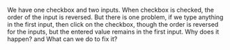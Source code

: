 We have one checkbox and two inputs. When checkbox is checked, the order of the input is reversed. But there is one problem, if we type anything in the first input, then click on the checkbox, though the order is reversed for the inputs, but the entered value remains in the first input. 
Why does it happen? and What can we do to fix it?
